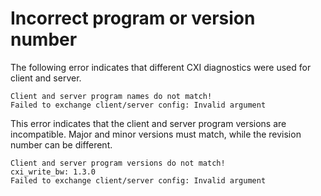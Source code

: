 # Incorrect program or version number

The following error indicates that different CXI diagnostics were used for
client and server.

```screen
Client and server program names do not match!
Failed to exchange client/server config: Invalid argument
```

This error indicates that the client and server program versions are
incompatible. Major and minor versions must match, while the revision number can be different.

```screen
Client and server program versions do not match!
cxi_write_bw: 1.3.0
Failed to exchange client/server config: Invalid argument
```
